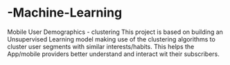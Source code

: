 # -Machine-Learning
Mobile User Demographics - clustering
This project is based on building an Unsupervised Learning model making use of the clustering algorithms to cluster user segments with similar interests/habits. This helps the App/mobile providers better understand and interact wit their subscribers.
